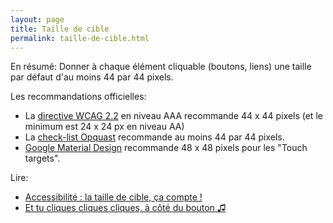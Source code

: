 ```yaml
---
layout: page
title: Taille de cible
permalink: taille-de-cible.html
---
```


En résumé: Donner à chaque élément cliquable (boutons, liens) une taille par défaut d'au moins 44 par 44 pixels.

Les recommandations officielles: 

- La [directive WCAG 2.2](https://www.w3.org/TR/WCAG22/#target-size-enhanced) en niveau AAA recommande 44 x 44 pixels (et le minimum est 24 x 24 px en niveau AA)
- La [check-list Opquast](https://checklists.opquast.com/fr/assurance-qualite-web/la-taille-des-elements-cliquables-est-suffisante) recommande au moins 44 par 44 pixels.
- [Google Material Design](https://m2.material.io/design/usability/accessibility.html#layout-and-typography) recommande 48 x 48 pixels pour les "Touch targets".


Lire:

* [Accessibilité : la taille de cible, ça compte !](https://koena.net/accessibilite-de-la-taille-de-cible/)
* [Et tu cliques cliques cliques, à côté du bouton ♫](https://www.24joursdeweb.fr/2019/et-tu-cliques-a-cote-du-bouton/)